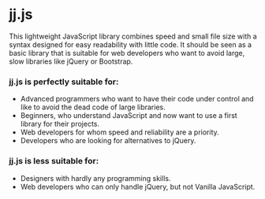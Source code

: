 # jj.js

This lightweight JavaScript library combines speed and small file size with a syntax designed for easy readability with little code. It should be seen as a basic library that is suitable for web developers who want to avoid large, slow libraries like jQuery or Bootstrap.

### jj.js is perfectly suitable for:
* Advanced programmers who want to have their code under control and like to avoid the dead code of large libraries.
* Beginners, who understand JavaScript and now want to use a first library for their projects.
* Web developers for whom speed and reliability are a priority.
* Developers who are looking for alternatives to jQuery.

### jj.js is less suitable for:
* Designers with hardly any programming skills.
* Web developers who can only handle jQuery, but not Vanilla JavaScript.
